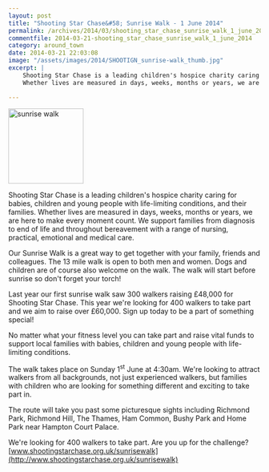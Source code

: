 ```yaml
---
layout: post
title: "Shooting Star Chase&#58; Sunrise Walk - 1 June 2014"
permalink: /archives/2014/03/shooting_star_chase_sunrise_walk_1_june_2014.html
commentfile: 2014-03-21-shooting_star_chase_sunrise_walk_1_june_2014
category: around_town
date: 2014-03-21 22:03:08
image: "/assets/images/2014/SHOOTIGN_sunrise-walk_thumb.jpg"
excerpt: |
    Shooting Star Chase is a leading children's hospice charity caring for babies, children and young people with life-limiting conditions, and their families.
    Whether lives are measured in days, weeks, months or years, we are here to make every moment count. We support families from diagnosis to end of life and throughout bereavement with a range of nursing, practical, emotional and medical care.

---
```


<a href="/assets/images/2014/SHOOTIGN_sunrise-walk.jpg" title="See larger version of - sunrise walk"><img src="/assets/images/2014/SHOOTIGN_sunrise-walk_thumb.jpg" width="150" height="150" alt="sunrise walk" class="photo right" /></a>

Shooting Star Chase is a leading children's hospice charity caring for babies, children and young people with life-limiting conditions, and their families.
Whether lives are measured in days, weeks, months or years, we are here to make every moment count. We support families from diagnosis to end of life and throughout bereavement with a range of nursing, practical, emotional and medical care.

Our Sunrise Walk is a great way to get together with your family, friends and colleagues. The 13 mile walk is open to both men and women. Dogs and children are of course also welcome on the walk. The walk will start before sunrise so don't forget your torch!

Last year our first sunrise walk saw 300 walkers raising £48,000 for Shooting Star Chase. This year we're looking for 400 walkers to take part and we aim to raise over £60,000. Sign up today to be a part of something special!

No matter what your fitness level you can take part and raise vital funds to support local families with babies, children and young people with life-limiting conditions.

The walk takes place on Sunday 1<sup>st</sup> June at 4:30am. We're looking to attract walkers from all backgrounds, not just experienced walkers, but families with children who are looking for something different and exciting to take part in.

The route will take you past some picturesque sights including Richmond Park, Richmond Hill, The Thames, Ham Common, Bushy Park and Home Park near Hampton Court Palace.

We're looking for 400 walkers to take part. Are you up for the challenge?
[www.shootingstarchase.org.uk/sunrisewalk](http://www.shootingstarchase.org.uk/sunrisewalk)
